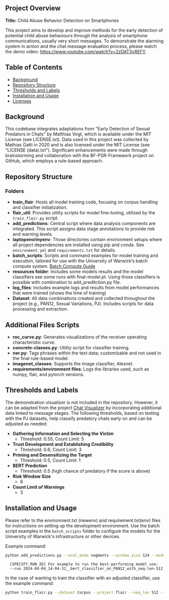 ## Project Overview ##
**Title:** Child Abuse Behavior Detection on Smartphones  

This project aims to develop and improve methods for the early detection of potential child abuse behaviours through the analysis of smartphone communications,
usually very short messages. To demonstrate the alarming system in action and the chat message evaluation process, please watch the demo video: 
https://www.youtube.com/watch?v=2zDAT3vREFY.

## Table of Contents ##
- [Background](#background)
- [Repository Structure](#repository-structure)
- [Thresholds and Labels](#thresholds-and-labels)
- [Installation and Usage](#installation-and-usage)
- [Licenses](#licenses)


## Background ##
This codebase integrates adaptations from "Early Detection of Sexual Predators in Chats" by Matthias Vogt, which is available under the MIT License (see LICENSE.txt). Data used in this project was collected by Mathias Gatti in 2020 and is also licensed under the MIT License (see "LICENSE (data).txt"). Significant enhancements were made through brainstorming and collaboration with the BF-PSR-Framework project on GitHub, which employs a rule-based approach.

## Repository Structure ##
### Folders
- **train_flair**: Hosts all model training code, focusing on corpus handling and classifier initialization.
- **flair_util**: Provides utility scripts for model fine-tuning, utilized by the `train_flair.py` script.
- **add_predictions**: Central script where data analysis components are integrated. This script assigns data stage annotations to provide risk and warning levels.
- **laptopenv/myenv**: Those directories contain environment setups where all project dependencies are installed using pip and conda. See `environment.yml` and `requirements.txt` for details.
- **batch_scripts**: Scripts and command examples for model training and execution, tailored for use with the University of Warwick’s batch compute system. [Batch Compute Guide](https://warwick.ac.uk/fac/sci/dcs/intranet/user_guide/batch_compute)
- **resources folder**: Includes some models results and the model classifiers see some runs with final-model.pt. Using those classifiers is possible with combination to add_preditction.py file.
- **log_files**: Includes example logs and results from model performances that were trained (shows the time of training)
- **Dataset**: All data combinations created and collected throughout the project (e.g., PAN12, Sexual Variations, PJ). Includes scripts for data processing and extraction.


## Additional Files Scripts ##
- **roc_curve.py**: Generates visualizations of the receiver operating characteristic curve.
- **concrete-classes.py**: Utility script for classifier training.
- **ner.py**: Tags phrases within the text data; customizable and not used in the final rule-based model.
- **imagenet_classes**: Supports the image classifier, Alexnet.
- **requirements/environment files**: Logs the libraries used, such as numpy, flair, and pytorch versions.


## Thresholds and Labels
The demonstration visualizer is not included in the repository. However, it can be adapted from the project [Chat Visualizer](https://gitlab.com/early-sexual-predator-detection/chat-visualizer) by incorporating additional data linked to message stages. The following thresholds, based on testing with the PJ datasets, help classify predatory chats early on and can be adjusted as needed:

- **Gathering Information and Selecting the Victim**
  - Threshold: 0.55, Count Limit: 5
- **Trust Development and Establishing Credibility**
  - Threshold: 0.6, Count Limit: 3
- **Priming and Desensitizing the Target**
  - Threshold: 0.5, Count Limit: 1
- **BERT Prediction**
  - Threshold: 0.5 (high chance of predatory if the score is above)
- **Risk Window Size**
  - 6
- **Count Limit of Warnings**
  - 3

## Installation and Usage ##
Please refer to the environment.txt (newenv) and requirement.txt(env) files for instructions on setting up the development environment. 
Use the batch script examples in the `batch_scripts` folder to configure the models for the University of Warwick's infrastructure or other devices.

Example command:
```bash
python add_predictions.py --eval_mode segments --window_size 124 --model_version non_quantized --run_id [SPECIFY_RUN_ID]
```
      [SPECIFY_RUN_ID] For example to run the best-performing model use: 
      --run 2024-04-04_14-04-31__bert_classifier_on_PAN12_with_seq-len-512

In the case of wanting to train the classifier with an adjusted classifier, use the example command:

```bash
python train_flair.py --dataset Corpus --project flair --seq_len 512 --model bert_classifier
```
